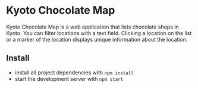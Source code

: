 # Kyoto Chocolate Map

Kyoto Chocolate Map is a web application that lists chocolate shops in Kyoto. You can filter locations with a text field. Clicking a location on the list or a marker of the location displays unique information about the location.

## Install

* install all project dependencies with `npm install`
* start the development server with `npm start`
